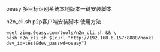 oeasy 多目标识别系统本地版本一键安装脚本

n2n_cli.sh p2p客户端安装脚本
使用方法：
```shell
wget zimg.0easy.com/tools/n2n_cli.sh && \
bash n2n_cli.sh $(curl "http://192.168.6.157:8888/hook?dev_id=test&dev_passwd=oeasy")
```
